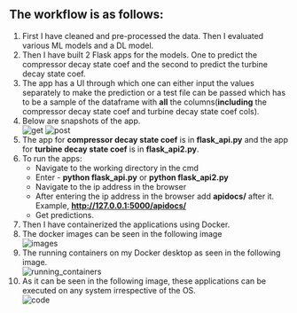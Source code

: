 ## The workflow is as follows:
1. First I have cleaned and pre-processed the data. Then I evaluated various ML models and a DL model. <br>
2. Then I have built 2 Flask apps for the models. One to predict the compressor decay state coef and the second to predict the turbine decay state coef. <br>
3. The app has a UI through which one can either input the values separately to make the prediction or a test file can be passed which has to be a sample of the dataframe with __all__ the columns(__including__ the compressor decay state coef and turbine decay state coef cols). <br>
4. Below are snapshots of the app. <br>
![get](https://user-images.githubusercontent.com/57378191/99688145-77a4df00-2aab-11eb-9e42-f6ce772fd833.png)
![post](https://user-images.githubusercontent.com/57378191/99688187-84c1ce00-2aab-11eb-95b5-ec760f44bf42.png)
5. The app for __compressor decay state coef__ is in __flask_api.py__ and the app for __turbine decay state coef__ is in __flask_api2.py__.
6. To run the apps: <br>
    - Navigate to the working directory in the cmd <br>
    - Enter - __python flask_api.py__ or __python flask_api2.py__
    - Navigate to the ip address in the browser
    - After entering the ip address in the browser add __apidocs/__ after it. Example, __http://127.0.0.1:5000/apidocs/__
    - Get predictions.
7. Then I have containerized the applications using Docker. <br>
8. The docker images can be seen in the following image <br>
![images](https://user-images.githubusercontent.com/57378191/99681825-9c498880-2aa4-11eb-904f-c5394a8dfb19.png)
9. The running containers on my Docker desktop as seen in the following image. <br>
![running_containers](https://user-images.githubusercontent.com/57378191/99682559-5a6d1200-2aa5-11eb-9b3b-0bed62635399.png)
10. As it can be seen in the following image, these applications can be executed on any system irrespective of the OS. <br>
![code](https://user-images.githubusercontent.com/57378191/99685109-3b23b400-2aa8-11eb-8f1c-7a5eb0da005e.png)

